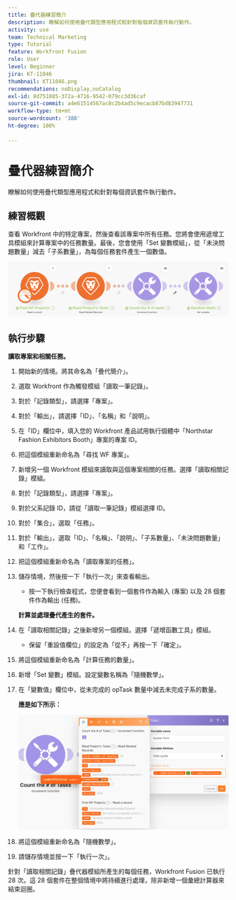 ```yaml
---
title: 疊代器練習簡介
description: 瞭解如何使用疊代類型應用程式和針對每個資訊套件執行動作。
activity: use
team: Technical Marketing
type: Tutorial
feature: Workfront Fusion
role: User
level: Beginner
jira: KT-11046
thumbnail: KT11046.png
recommendations: noDisplay,noCatalog
exl-id: 8d751885-372a-4716-9542-079cc3d36caf
source-git-commit: a4e61514567ac8c2b4ad5c9ecacb87bd83947731
workflow-type: tm+mt
source-wordcount: '388'
ht-degree: 100%

---
```


# 疊代器練習簡介

瞭解如何使用疊代類型應用程式和針對每個資訊套件執行動作。

## 練習概觀

查看 Workfront 中的特定專案，然後查看該專案中所有任務。您將會使用遞增工具模組來計算專案中的任務數量。最後，您會使用「Set 變數模組」，從「未決問題數量」減去「子系數量」，為每個任務套件產生一個數值。

![疊代器簡介影像 1](../12-exercises/assets/introduction-to-iterators-walkthrough-1.png)

## 執行步驟

**讀取專案和相關任務。**

1. 開始新的情境。將其命名為「疊代簡介」。
1. 選取 Workfront 作為觸發模組「讀取一筆記錄」。
1. 對於「記錄類型」，請選擇「專案」。
1. 對於「輸出」，請選擇「ID」、「名稱」和「說明」。
1. 在「ID」欄位中，填入您的 Workfront 產品試用執行個體中「Northstar Fashion Exhibitors Booth」專案的專案 ID。
1. 把這個模組重新命名為「尋找 WF 專案」。
1. 新增另一個 Workfront 模組來讀取與這個專案相關的任務。選擇「讀取相關記錄」模組。
1. 對於「記錄類型」，請選擇「專案」。
1. 對於父系記錄 ID，請從「讀取一筆記錄」模組選擇 ID。
1. 對於「集合」，選取「任務」。
1. 對於「輸出」，選取「ID」、「名稱」、「說明」、「子系數量」、「未決問題數量」和「工作」。
1. 把這個模組重新命名為「讀取專案的任務」。
1. 儲存情境，然後按一下「執行一次」來查看輸出。

   + 按一下執行檢查程式，您便會看到一個套件作為輸入 (專案) 以及 28 個套件作為輸出 (任務)。

   **計算並處理疊代產生的套件。**

1. 在「讀取相關記錄」之後新增另一個模組。選擇「遞增函數工具」模組。

   + 保留「重設值欄位」的設定為「從不」再按一下「確定」。

1. 將這個模組重新命名為「計算任務的數量」。
1. 新增「Set 變數」模組。設定變數名稱為「隨機數學」。
1. 在「變數值」欄位中，從未完成的 opTask 數量中減去未完成子系的數量。

   **應是如下所示：**

   ![疊代器簡介影像 2](../12-exercises/assets/introduction-to-iterators-walkthrough-2.png)

1. 將這個模組重新命名為「隨機數學」。
1. 請儲存情境並按一下「執行一次」。

針對「讀取相關記錄」疊代器模組所產生的每個任務，Workfront Fusion 已執行 28 次。這 28 個套件在整個情境中將持續進行處理，除非新增一個彙總計算器來結束迴圈。
